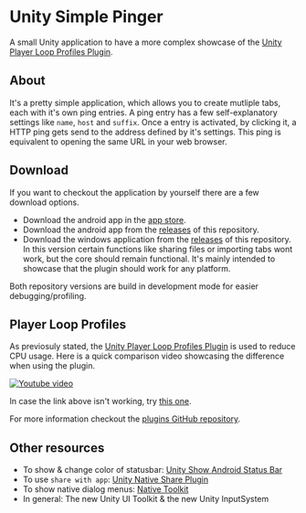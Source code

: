 # Unity Simple Pinger

A small Unity application to have a more complex showcase of the [Unity Player Loop Profiles Plugin](https://github.com/Bristn/Unity-PlayerLoopProfiles).

## About

It's a pretty simple application, which allows you to create mutliple tabs, each with it's own ping entries. A ping entry has a few self-explanatory settings like `name`, `host` and `suffix`. Once a entry is activated, by clicking it, a HTTP ping gets send to the address defined by it's settings. This ping is equivalent to opening the same URL in your web browser.

## Download

If you want to checkout the application by yourself there are a few download options.

- Download the android app in the [app store](https://github.com/Bristn/Unity-PlayerLoopProfiles).
- Download the android app from the [releases](https://github.com/Bristn/Unity-PlayerLoopProfiles) of this repository.
- Download the windows application from the [releases](https://github.com/Bristn/Unity-PlayerLoopProfiles) of this repository. In this version certain functions like sharing files or importing tabs wont work, but the core should remain functional. It's mainly intended to showcase that the plugin should work for any platform. 

Both repository versions are build in development mode for easier debugging/profiling.

## Player Loop Profiles

As previosuly stated, the [Unity Player Loop Profiles Plugin](https://github.com/Bristn/Unity-PlayerLoopProfiles) is used to reduce CPU usage. Here is a quick comparison video showcasing the difference when using the plugin.

[![Youtube video](https://img.youtube.com/vi/WG6ZjgXcVds/0.jpg)](https://www.youtube.com/watch?v=WG6ZjgXcVds)

In case the link above isn't working, try [this one](https://www.youtube.com/watch?v=WG6ZjgXcVds).

For more information checkout the [plugins GitHub repository](https://github.com/Bristn/Unity-PlayerLoopProfiles).


## Other resources 

- To show & change color of statusbar: [Unity Show Android Status Bar](https://github.com/Over17/UnityShowAndroidStatusBar)
- To use `share with app`: [Unity Native Share Plugin](https://github.com/yasirkula/UnityNativeShare)
- To show native dialog menus: [Native Toolkit](https://github.com/ryanw3bb/unity-native-toolkit)
- In general: The new Unity UI Toolkit & the new Unity InputSystem
